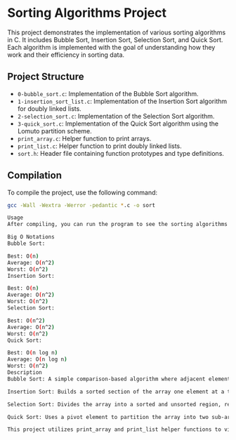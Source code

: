 # Sorting Algorithms Project

This project demonstrates the implementation of various sorting algorithms in C. It includes Bubble Sort, Insertion Sort, Selection Sort, and Quick Sort. Each algorithm is implemented with the goal of understanding how they work and their efficiency in sorting data.

## Project Structure

- `0-bubble_sort.c`: Implementation of the Bubble Sort algorithm.
- `1-insertion_sort_list.c`: Implementation of the Insertion Sort algorithm for doubly linked lists.
- `2-selection_sort.c`: Implementation of the Selection Sort algorithm.
- `3-quick_sort.c`: Implementation of the Quick Sort algorithm using the Lomuto partition scheme.
- `print_array.c`: Helper function to print arrays.
- `print_list.c`: Helper function to print doubly linked lists.
- `sort.h`: Header file containing function prototypes and type definitions.

## Compilation

To compile the project, use the following command:

```bash
gcc -Wall -Wextra -Werror -pedantic *.c -o sort

Usage
After compiling, you can run the program to see the sorting algorithms in action. The program will print the array or list at each step where elements are swapped.

Big O Notations
Bubble Sort:

Best: O(n)
Average: O(n^2)
Worst: O(n^2)
Insertion Sort:

Best: O(n)
Average: O(n^2)
Worst: O(n^2)
Selection Sort:

Best: O(n^2)
Average: O(n^2)
Worst: O(n^2)
Quick Sort:

Best: O(n log n)
Average: O(n log n)
Worst: O(n^2)
Description
Bubble Sort: A simple comparison-based algorithm where adjacent elements are swapped if they are in the wrong order. This process is repeated until the list is sorted.

Insertion Sort: Builds a sorted section of the array one element at a time, inserting each new element into its proper position within the sorted section.

Selection Sort: Divides the array into a sorted and unsorted region, repeatedly selecting the smallest element from the unsorted region and moving it to the end of the sorted region.

Quick Sort: Uses a pivot element to partition the array into two sub-arrays, recursively sorting the sub-arrays. The Lomuto partition scheme is used in this implementation.

This project utilizes print_array and print_list helper functions to visualize each step of the sorting process, aiding in understanding how each algorithm works.
